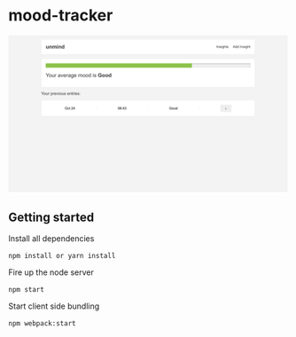 # mood-tracker

![](https://raw.githubusercontent.com/kamerontanseli/mood-tracker/master/sc.png)

## Getting started

Install all dependencies
```
npm install or yarn install
```

Fire up the node server
```
npm start
```

Start client side bundling
```
npm webpack:start
```
